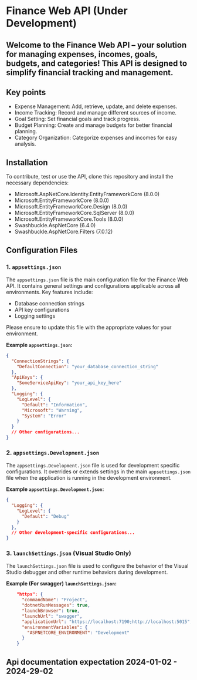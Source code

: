 # Finance Web API (Under Development)

## Welcome to the Finance Web API – your solution for managing expenses, incomes, goals, budgets, and categories! This API is designed to simplify financial tracking and management.


## Key points

* Expense Management: Add, retrieve, update, and delete expenses.
* Income Tracking: Record and manage different sources of income.
* Goal Setting: Set financial goals and track progress.
* Budget Planning: Create and manage budgets for better financial planning.
* Category Organization: Categorize expenses and incomes for easy analysis.


## Installation
To contribute, test or use the API, clone this repository and install the necessary dependencies:
 
* Microsoft.AspNetCore.Identity.EntityFrameworkCore (8.0.0)
* Microsoft.EntityFrameworkCore (8.0.0)
* Microsoft.EntityFrameworkCore.Design (8.0.0)
* Microsoft.EntityFrameworkCore.SqlServer (8.0.0)
* Microsoft.EntityFrameworkCore.Tools (8.0.0)
* Swashbuckle.AspNetCore (6.4.0)
* Swashbuckle.AspNetCore.Filters (7.0.12)


## Configuration Files

### 1. `appsettings.json`

The `appsettings.json` file is the main configuration file for the Finance Web API. It contains general settings and configurations applicable across all environments. Key features include:

- Database connection strings
- API key configurations
- Logging settings

Please ensure to update this file with the appropriate values for your environment.

**Example `appsettings.json`:**

```json
{
  "ConnectionStrings": {
    "DefaultConnection": "your_database_connection_string"
  },
  "ApiKeys": {
    "SomeServiceApiKey": "your_api_key_here"
  },
  "Logging": {
    "LogLevel": {
      "Default": "Information",
      "Microsoft": "Warning",
      "System": "Error"
    }
  }
  // Other configurations...
}
```


### 2. `appsettings.Development.json`

The `appsettings.Development.json` file is used for development specific configurations. It overrides or extends settings in the main `appsettings.json` file when the application is running in the development environment.

**Example `appsettings.Development.json`:**

```json
{
  "Logging": {
    "LogLevel": {
      "Default": "Debug"
    }
  },
  // Other development-specific configurations...
}
```


### 3. `launchSettings.json` (Visual Studio Only)

The `launchSettings.json` file is used to configure the behavior of the Visual Studio debugger and other runtime behaviors during development. 

**Example (For swagger) `launchSettings.json`:**

```json
    "https": {
      "commandName": "Project",
      "dotnetRunMessages": true,
      "launchBrowser": true,
      "launchUrl": "swagger",
      "applicationUrl": "https://localhost:7190;http://localhost:5015",
      "environmentVariables": {
        "ASPNETCORE_ENVIRONMENT": "Development"
      }
    }
```


## Api documentation expectation 2024-01-02 - 2024-29-02